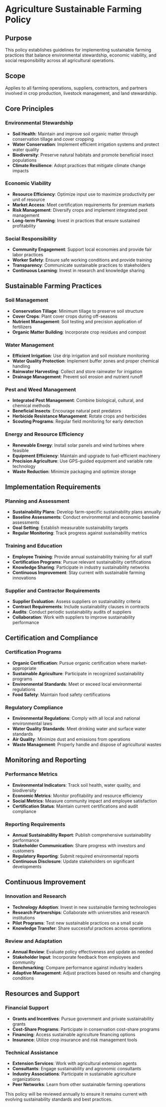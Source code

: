 # Agriculture Sustainable Farming Policy

## Purpose
This policy establishes guidelines for implementing sustainable farming practices that balance environmental stewardship, economic viability, and social responsibility across all agricultural operations.

## Scope
Applies to all farming operations, suppliers, contractors, and partners involved in crop production, livestock management, and land stewardship.

## Core Principles

### Environmental Stewardship
- **Soil Health**: Maintain and improve soil organic matter through conservation tillage and cover cropping
- **Water Conservation**: Implement efficient irrigation systems and protect water quality
- **Biodiversity**: Preserve natural habitats and promote beneficial insect populations
- **Climate Resilience**: Adopt practices that mitigate climate change impacts

### Economic Viability
- **Resource Efficiency**: Optimize input use to maximize productivity per unit of resource
- **Market Access**: Meet certification requirements for premium markets
- **Risk Management**: Diversify crops and implement integrated pest management
- **Long-term Planning**: Invest in practices that ensure sustained profitability

### Social Responsibility
- **Community Engagement**: Support local economies and provide fair labor practices
- **Worker Safety**: Ensure safe working conditions and provide training
- **Transparency**: Communicate sustainable practices to stakeholders
- **Continuous Learning**: Invest in research and knowledge sharing

## Sustainable Farming Practices

### Soil Management
- **Conservation Tillage**: Minimum tillage to preserve soil structure
- **Cover Crops**: Plant cover crops during off-seasons
- **Nutrient Management**: Soil testing and precision application of fertilizers
- **Organic Matter Building**: Incorporate crop residues and compost

### Water Management
- **Efficient Irrigation**: Use drip irrigation and soil moisture monitoring
- **Water Quality Protection**: Implement buffer zones and proper chemical handling
- **Rainwater Harvesting**: Collect and store rainwater for irrigation
- **Drainage Management**: Prevent soil erosion and nutrient runoff

### Pest and Weed Management
- **Integrated Pest Management**: Combine biological, cultural, and chemical methods
- **Beneficial Insects**: Encourage natural pest predators
- **Herbicide Resistance Management**: Rotate crops and herbicides
- **Scouting Programs**: Regular field monitoring for early detection

### Energy and Resource Efficiency
- **Renewable Energy**: Install solar panels and wind turbines where feasible
- **Equipment Efficiency**: Maintain and upgrade to fuel-efficient machinery
- **Precision Agriculture**: Use GPS-guided equipment and variable rate technology
- **Waste Reduction**: Minimize packaging and optimize storage

## Implementation Requirements

### Planning and Assessment
- **Sustainability Plans**: Develop farm-specific sustainability plans annually
- **Baseline Assessments**: Conduct environmental and economic baseline assessments
- **Goal Setting**: Establish measurable sustainability targets
- **Regular Monitoring**: Track progress against sustainability metrics

### Training and Education
- **Employee Training**: Provide annual sustainability training for all staff
- **Certification Programs**: Pursue relevant sustainability certifications
- **Knowledge Sharing**: Participate in industry sustainability networks
- **Continuous Improvement**: Stay current with sustainable farming innovations

### Supplier and Contractor Requirements
- **Supplier Evaluation**: Assess suppliers on sustainability criteria
- **Contract Requirements**: Include sustainability clauses in contracts
- **Audits**: Conduct periodic sustainability audits of suppliers
- **Collaboration**: Work with suppliers to improve sustainability performance

## Certification and Compliance

### Certification Programs
- **Organic Certification**: Pursue organic certification where market-appropriate
- **Sustainable Agriculture**: Participate in recognized sustainability programs
- **Environmental Standards**: Meet or exceed local environmental regulations
- **Food Safety**: Maintain food safety certifications

### Regulatory Compliance
- **Environmental Regulations**: Comply with all local and national environmental laws
- **Water Quality Standards**: Meet drinking water and surface water standards
- **Air Quality**: Minimize dust and emissions from operations
- **Waste Management**: Properly handle and dispose of agricultural wastes

## Monitoring and Reporting

### Performance Metrics
- **Environmental Indicators**: Track soil health, water quality, and biodiversity
- **Economic Metrics**: Monitor profitability and resource efficiency
- **Social Metrics**: Measure community impact and employee satisfaction
- **Certification Status**: Maintain current certifications and audit compliance

### Reporting Requirements
- **Annual Sustainability Report**: Publish comprehensive sustainability performance
- **Stakeholder Communication**: Share progress with investors and customers
- **Regulatory Reporting**: Submit required environmental reports
- **Continuous Disclosure**: Update stakeholders on significant developments

## Continuous Improvement

### Innovation and Research
- **Technology Adoption**: Invest in new sustainable farming technologies
- **Research Partnerships**: Collaborate with universities and research institutions
- **Pilot Programs**: Test new sustainable practices on a small scale
- **Knowledge Transfer**: Share successful practices across operations

### Review and Adaptation
- **Annual Review**: Evaluate policy effectiveness and update as needed
- **Stakeholder Input**: Incorporate feedback from employees and community
- **Benchmarking**: Compare performance against industry leaders
- **Adaptive Management**: Adjust practices based on results and changing conditions

## Resources and Support

### Financial Support
- **Grants and Incentives**: Pursue government and private sustainability grants
- **Cost-Share Programs**: Participate in conservation cost-share programs
- **Financing**: Access sustainable agriculture financing options
- **Insurance**: Utilize crop insurance and risk management tools

### Technical Assistance
- **Extension Services**: Work with agricultural extension agents
- **Consultants**: Engage sustainability and agronomic consultants
- **Industry Associations**: Participate in sustainable agriculture organizations
- **Peer Networks**: Learn from other sustainable farming operations

This policy will be reviewed annually to ensure it remains current with evolving sustainability standards and best practices.